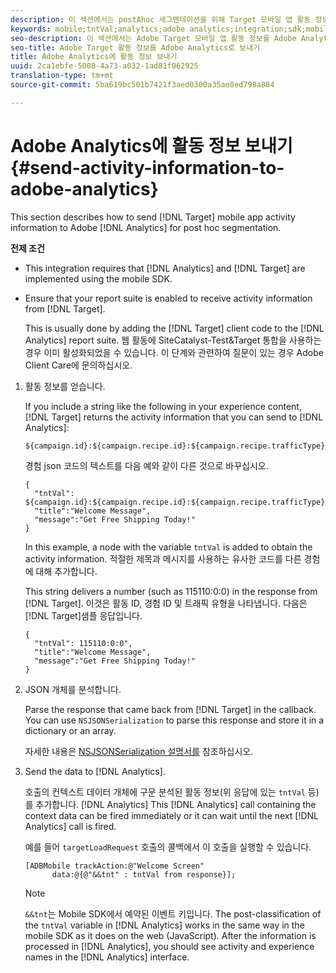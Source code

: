 ```yaml
---
description: 이 섹션에서는 postAhoc 세그멘테이션을 위해 Target 모바일 앱 활동 정보를 Adobe Analytics에 보내는 방법을 설명합니다.
keywords: mobile;tntVal;analytics;adobe analytics;integration;sdk;mobile sdk
seo-description: 이 섹션에서는 Adobe Target 모바일 앱 활동 정보를 Adobe Analytics로 전송하여 PostHoc 세그멘테이션을 수행하는 방법에 대해 설명합니다.
seo-title: Adobe Target 활동 정보를 Adobe Analytics로 보내기
title: Adobe Analytics에 활동 정보 보내기
uuid: 2ca1ebfe-5008-4a73-a032-1ad81f062925
translation-type: tm+mt
source-git-commit: 5ba619bc501b7421f3aed0300a35ae8ed798a884

---
```



# Adobe Analytics에 활동 정보 보내기{#send-activity-information-to-adobe-analytics}

This section describes how to send [!DNL Target] mobile app activity information to Adobe [!DNL Analytics] for post hoc segmentation.

**전제 조건**

* This integration requires that [!DNL Analytics] and [!DNL Target] are implemented using the mobile SDK.
* Ensure that your report suite is enabled to receive activity information from [!DNL Target].

   This is usually done by adding the [!DNL Target] client code to the [!DNL Analytics] report suite. 웹 활동에 SiteCatalyst-Test&amp;Target 통합을 사용하는 경우 이미 활성화되었을 수 있습니다. 이 단계와 관련하여 질문이 있는 경우 Adobe Client Care에 문의하십시오.

1. 활동 정보를 얻습니다.

   If you include a string like the following in your experience content, [!DNL Target] returns the activity information that you can send to [!DNL Analytics]:

   ```
   ${campaign.id}:${campaign.recipe.id}:${campaign.recipe.trafficType}
   ```

   경험 json 코드의 텍스트를 다음 예와 같이 다른 것으로 바꾸십시오.

   ```
   { 
     "tntVal": ${campaign.id}:${campaign.recipe.id}:${campaign.recipe.trafficType}", 
     "title":"Welcome Message", 
     "message":"Get Free Shipping Today!" 
   }
   ```

   In this example, a node with the variable `tntVal` is added to obtain the activity information. 적절한 제목과 메시지를 사용하는 유사한 코드를 다른 경험에 대해 추가합니다.

   This string delivers a number (such as 115110:0:0) in the response from [!DNL Target]. 이것은 활동 ID, 경험 ID 및 트래픽 유형을 나타냅니다. 다음은 [!DNL Target]샘플 응답입니다.

   ```
   { 
     "tntVal": 115110:0:0", 
     "title":"Welcome Message", 
     "message":"Get Free Shipping Today!" 
   }
   ```

1. JSON 개체를 분석합니다.

   Parse the response that came back from [!DNL Target] in the callback. You can use `NSJSONSerialization` to parse this response and store it in a dictionary or an array.

   자세한 내용은 [NSJSONSerialization 설명서를](https://developer.apple.com/library/ios/documentation/Foundation/Reference/NSJSONSerialization_Class/#//apple_ref/occ/clm/NSJSONSerialization/JSONObjectWithData:options:error) 참조하십시오.

1. Send the data to [!DNL Analytics].

    호출의 컨텍스트 데이터 개체에 구문 분석된 활동 정보(위 응답에 있는 `tntVal` 등)를 추가합니다. [!DNL Analytics] This [!DNL Analytics] call containing the context data can be fired immediately or it can wait until the next [!DNL Analytics] call is fired.

   예를 들어 `targetLoadRequest` 호출의 콜백에서 이 호출을 실행할 수 있습니다.

   ```
   [ADBMobile trackAction:@"Welcome Screen"  
         data:@{@"&&tnt" : tntVal from response}];
   ```

   >[!NOTE]
   >
   >`&&tnt`는 Mobile SDK에서 예약된 이벤트 키입니다. The post-classification of the `tntVal` variable in [!DNL Analytics] works in the same way in the mobile SDK as it does on the web (JavaScript). After the information is processed in [!DNL Analytics], you should see activity and experience names in the [!DNL Analytics] interface.

